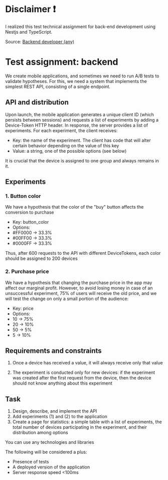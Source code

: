 # Disclaimer ❗️

I realized this test technical assignment for back-end development using Nestjs and TypeScript.

Source: <a href="https://github.com/appbooster/test-assignments/blob/master/tasks/backend.md">Backend developer (any)</a>

# Test assignment: backend

We create mobile applications, and sometimes we need to run A/B tests to validate hypotheses. For this, we need a system that implements the simplest REST API, consisting of a single endpoint.

## API and distribution

Upon launch, the mobile application generates a unique client ID (which persists between sessions) and requests a list of experiments by adding a Device-Token HTTP header. In response, the server provides a list of experiments. For each experiment, the client receives:

- Key: the name of the experiment. The client has code that will alter certain behavior depending on the value of this key
- Value: a string, one of the possible options (see below)

It is crucial that the device is assigned to one group and always remains in it.

## Experiments

### 1. Button color

We have a hypothesis that the color of the "buy" button affects the conversion to purchase

- Key: button_color
- Options:
- #FF0000 → 33.3%
- #00FF00 → 33.3%
- #0000FF → 33.3%

Thus, after 600 requests to the API with different DeviceTokens, each color should be assigned to 200 devices

### 2. Purchase price

We have a hypothesis that changing the purchase price in the app may affect our marginal profit. However, to avoid losing money in case of an unsuccessful experiment, 75% of users will receive the old price, and we will test the change on only a small portion of the audience:

- Key: price
- Options:
- 10 → 75%
- 20 → 10%
- 50 → 5%
- 5 → 10%

## Requirements and constraints

1. Once a device has received a value, it will always receive only that value

2. The experiment is conducted only for new devices: if the experiment was created after the first request from the device, then the device should not know anything about this experiment

## Task

1. Design, describe, and implement the API
2. Add experiments (1) and (2) to the application
3. Create a page for statistics: a simple table with a list of experiments, the total number of devices participating in the experiment, and their distribution among options

You can use any technologies and libraries

The following will be considered a plus:

- Presence of tests
- A deployed version of the application
- Server response speed <100ms
